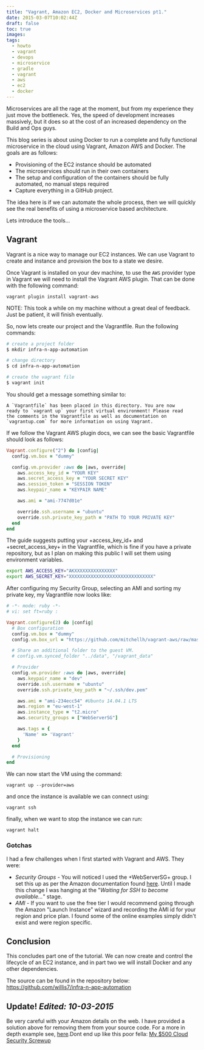 ```yaml
---
title: "Vagrant, Amazon EC2, Docker and Microservices pt1."
date: 2015-03-07T10:02:44Z
draft: false
toc: true
images:
tags:
  - howto
  - vagrant
  - devops
  - microservice
  - gradle
  - vagrant
  - aws
  - ec2
  - docker
---
```

Microservices are all the rage at the moment, but from my experience they just move the bottleneck. Yes, the speed of development increases massively, but it does so at the cost of an increased dependency on the Build and Ops guys.

This blog series is about using Docker to run a complete and fully functional microservice in the cloud using Vagrant, Amazon AWS and Docker. The goals are as follows:

* Provisioning of the EC2 instance should be automated
* The microservices should run in their own containers
* The setup and configuration of the containers should be fully automated, no manual steps required
* Capture everything in a GitHub project.

The idea here is if we can automate the whole process, then we will quickly see the real benefits of using a microservice based architecture.

Lets introduce the tools...

## Vagrant

Vagrant is a nice way to manage our EC2 instances. We can use Vagrant to create and instance and provision the box to a state we desire.

Once Vagrant is installed on your dev machine, to use the `AWS` provider type in Vagrant we will need to install the Vagrant AWS plugin. That can be done with the following command:

`vagrant plugin install vagrant-aws`

NOTE: This took a while on my machine without a great deal of feedback. Just be patient, it will finish eventually.

So, now lets create our project and the Vagrantfile. Run the following commands:

``` bash
# create a project folder
$ mkdir infra-n-app-automation

# change directory
$ cd infra-n-app-automation

# create the vagrant file
$ vagrant init
```

You should get a message something similar to:

```
A `Vagrantfile` has been placed in this directory. You are now
ready to `vagrant up` your first virtual environment! Please read
the comments in the Vagrantfile as well as documentation on
`vagrantup.com` for more information on using Vagrant.
```

If we follow the Vagrant AWS plugin docs, we can see the basic Vagrantfile should look as follows:

``` ruby
Vagrant.configure("2") do |config|
  config.vm.box = "dummy"

  config.vm.provider :aws do |aws, override|
    aws.access_key_id = "YOUR KEY"
    aws.secret_access_key = "YOUR SECRET KEY"
    aws.session_token = "SESSION TOKEN"
    aws.keypair_name = "KEYPAIR NAME"

    aws.ami = "ami-7747d01e"

    override.ssh.username = "ubuntu"
    override.ssh.private_key_path = "PATH TO YOUR PRIVATE KEY"
  end
end
```

The guide suggests putting your +access_key_id+ and +secret_access_key+ in the Vagrantfile, which is fine if you have a private repository, but as I plan on making this public I will set them using environment variables.

``` bash
export AWS_ACCESS_KEY="AKXXXXXXXXXXXXXXX"
export AWS_SECRET_KEY="XXXXXXXXXXXXXXXXXXXXXXXXXXXXXXX"
```

After configuring my Security Group, selecting an AMI and sorting my private key, my Vagrantfile now looks like:

``` ruby
# -*- mode: ruby -*-
# vi: set ft=ruby :

Vagrant.configure(2) do |config|
  # Box configuration
  config.vm.box = "dummy"
  config.vm.box_url = "https://github.com/mitchellh/vagrant-aws/raw/master/dummy.box"

  # Share an additional folder to the guest VM.
  # config.vm.synced_folder "../data", "/vagrant_data"

  # Provider
  config.vm.provider :aws do |aws, override|
    aws.keypair_name = "dev"
    override.ssh.username = "ubuntu"
    override.ssh.private_key_path = "~/.ssh/dev.pem"

    aws.ami = "ami-234ecc54" #Ubuntu 14.04.1 LTS
    aws.region = "eu-west-1"
    aws.instance_type = "t2.micro"
    aws.security_groups = ["WebServerSG"]

    aws.tags = {
      'Name' => 'Vagrant'
    }
  end

  # Provisioning
end
```

We can now start the VM using the command:

`vagrant up --provider=aws`

and once the instance is available we can connect using:

`vagrant ssh`

finally, when we want to stop the instance we can run:

`vagrant halt`

### Gotchas

I had a few challenges when I first started with Vagrant and AWS. They were:

* *Security Groups* - You will noticed I used the +WebServerSG+ group. I set this up as per the Amazon documentation found [here](http://docs.aws.amazon.com/AmazonVPC/latest/UserGuide/VPC_Scenario3.html#SecurityGroups-3). Until I made this change I was hanging at the "_Waiting for SSH to become available..._" stage.
* *AMI* - If you want to use the free tier I would recommend going through the Amazon "Launch Instance" wizard and recording the AMI id for your region and price plan. I found some of the online examples simply didn't exist and were region specific.

## Conclusion

This concludes part one of the tutorial. We can now create and control the lifecycle of an EC2 instance, and in part two we will install Docker and any other dependencies.

The source can be found in the repository below:
https://github.com/willis7/infra-n-app-automation

## Update! *Edited: 10-03-2015*

Be very careful with your Amazon details on the web. I have provided a solution above for removing them from your source code. For a more in depth example see, [here](http://www.devopsdiary.com/blog/2013/05/07/automated-deployment-of-aws-ec2-instances-with-vagrant-and-puppet/).Dont end up like this poor fella: [My $500 Cloud Security Screwup](https://securosis.com/S=0/blog/my-500-cloud-security-screwup)
